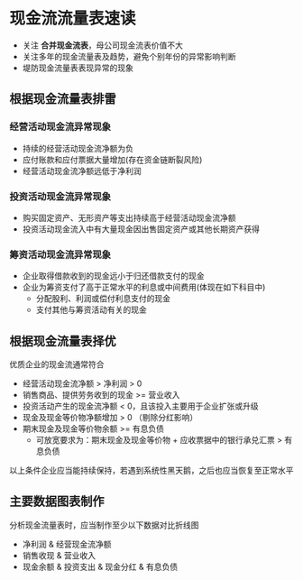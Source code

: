 # 现金流流量表速读

- 关注 **合并现金流表**，母公司现金流表价值不大
- 关注多年的现金流量表及趋势，避免个别年份的异常影响判断
- 堤防现金流量表表现异常的现象

## 根据现金流量表排雷

### 经营活动现金流异常现象

- 持续的经营活动现金流净额为负
- 应付账款和应付票据大量增加(存在资金链断裂风险)
- 经营活动现金流净额远低于净利润

### 投资活动现金流异常现象

- 购买固定资产、无形资产等支出持续高于经营活动现金流净额
- 投资活动现金流入中有大量现金因出售固定资产或其他长期资产获得

### 筹资活动现金流异常现象

- 企业取得借款收到的现金远小于归还借款支付的现金
- 企业为筹资支付了高于正常水平的利息或中间费用(体现在如下科目中)
  - 分配股利、利润或偿付利息支付的现金
  - 支付其他与筹资活动有关的现金

## 根据现金流量表择优

优质企业的现金流通常符合

- 经营活动现金流净额 > 净利润 > 0
- 销售商品、提供劳务收到的现金 >= 营业收入
- 投资活动产生的现金流净额 < 0，且该投入主要用于企业扩张或升级
- 现金及现金等价物净额增加 > 0 （剔除分红影响）
- 期末现金及现金等价物余额 >= 有息负债
  - 可放宽要求为：期末现金及现金等价物 + 应收票据中的银行承兑汇票 > 有息负债

以上条件企业应当能持续保持，若遇到系统性黑天鹅，之后也应当恢复至正常水平

## 主要数据图表制作

分析现金流量表时，应当制作至少以下数据对比折线图

- 净利润 & 经营现金流净额
- 销售收现 & 营业收入
- 现金余额 & 投资支出 & 现金分红 & 有息负债
